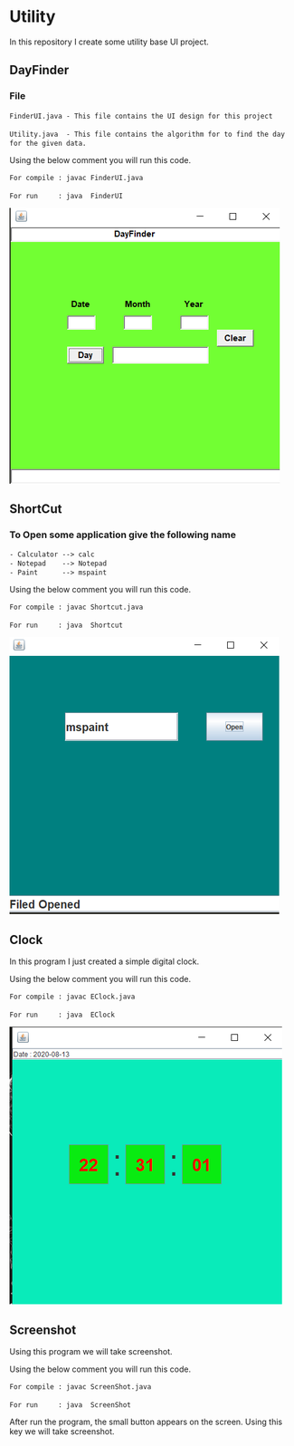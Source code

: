 # Utility

In this repository I create some utility base UI project.

## DayFinder

### File
```
FinderUI.java - This file contains the UI design for this project

Utility.java  - This file contains the algorithm for to find the day for the given data.
```

Using the below comment you will run this code.

```
For compile : javac FinderUI.java

For run     : java  FinderUI
```

![](Image/1.png)


## ShortCut

### To Open some application give the following name
```
- Calculator --> calc
- Notepad    --> Notepad
- Paint      --> mspaint
```

Using the below comment you will run this code.

```
For compile : javac Shortcut.java

For run     : java  Shortcut
```

![](Image/2.png)


## Clock

In this program I just created a simple digital clock.

Using the below comment you will run this code.

```
For compile : javac EClock.java

For run     : java  EClock
```


![](Image/3.png)


## Screenshot

Using this program we will take screenshot.

Using the below comment you will run this code.

```
For compile : javac ScreenShot.java

For run     : java  ScreenShot
```

After run the program, the small button appears on the screen. Using this key we will take screenshot.


